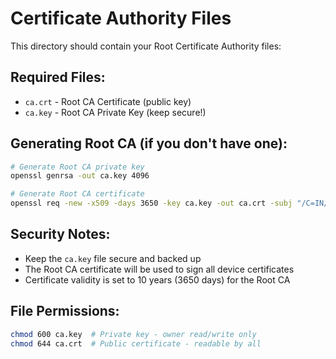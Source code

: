 # Certificate Authority Files

This directory should contain your Root Certificate Authority files:

## Required Files:
- `ca.crt` - Root CA Certificate (public key)
- `ca.key` - Root CA Private Key (keep secure!)

## Generating Root CA (if you don't have one):

```bash
# Generate Root CA private key
openssl genrsa -out ca.key 4096

# Generate Root CA certificate
openssl req -new -x509 -days 3650 -key ca.key -out ca.crt -subj "/C=IN/ST=Gujarat/L=Vadodara/O=Prahari Technologies/OU=Prahari Technologies/CN=Prahari Root CA"
```

## Security Notes:
- Keep the `ca.key` file secure and backed up
- The Root CA certificate will be used to sign all device certificates
- Certificate validity is set to 10 years (3650 days) for the Root CA

## File Permissions:
```bash
chmod 600 ca.key  # Private key - owner read/write only
chmod 644 ca.crt  # Public certificate - readable by all
```
